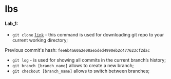 # lbs
#### Lab_1:
* `git clone` [`link`](https://github.com/vasylfil/lbs.git) - this command is used for downloading git repo to your current working directory;

Previous commit's hash: `fee6b4a60a2e08ae5ded4990eb2c477623cf2dac`
* `git log` - is used for showing all commits in the current branch’s history;
* `git branch [branch_name]` allows to create a new branch;
* `git checkout [branch_name]` allows to switch between branches;